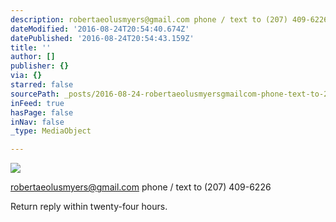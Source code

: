 ```yaml
---
description: robertaeolusmyers@gmail.com phone / text to (207) 409-6226
dateModified: '2016-08-24T20:54:40.674Z'
datePublished: '2016-08-24T20:54:43.159Z'
title: ''
author: []
publisher: {}
via: {}
starred: false
sourcePath: _posts/2016-08-24-robertaeolusmyersgmailcom-phone-text-to-207-409-6226.md
inFeed: true
hasPage: false
inNav: false
_type: MediaObject

---
```

![](https://the-grid-user-content.s3-us-west-2.amazonaws.com/a94f1d6a-d5b7-4d96-824f-cc71f49ac7d4.jpg)

[robertaeolusmyers@gmail.com][0] phone / text to (207) 409-6226

Return reply within twenty-four hours. 

[0]: http://robertmyerslcpc@gmail.com/ "email"
